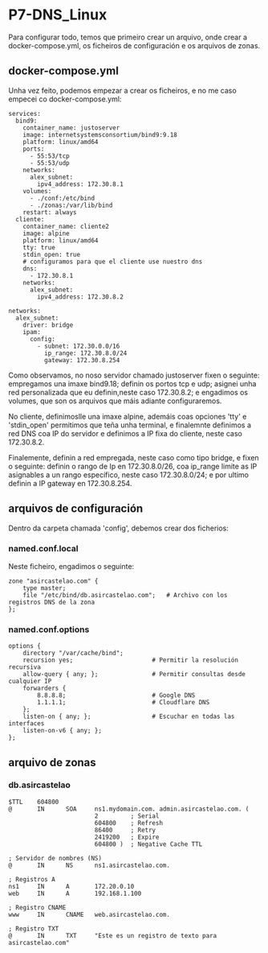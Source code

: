# P7-DNS_Linux

Para configurar todo, temos que primeiro crear un arquivo, onde crear a docker-compose.yml, os ficheiros de configuración e os arquivos de zonas. 

## docker-compose.yml

Unha vez feito, podemos empezar a crear os ficheiros, e no me caso empecei co docker-compose.yml:

```
services:
  bind9:
    container_name: justoserver
    image: internetsystemsconsortium/bind9:9.18
    platform: linux/amd64
    ports:
      - 55:53/tcp
      - 55:53/udp
    networks:
      alex_subnet:
        ipv4_address: 172.30.8.1
    volumes:
      - ./conf:/etc/bind
      - ./zonas:/var/lib/bind
    restart: always
  cliente:
    container_name: cliente2
    image: alpine
    platform: linux/amd64
    tty: true
    stdin_open: true
    # configuramos para que el cliente use nuestro dns
    dns:
      - 172.30.8.1
    networks:
      alex_subnet:
        ipv4_address: 172.30.8.2
        
networks:
  alex_subnet:
    driver: bridge
    ipam:
      config:
        - subnet: 172.30.0.0/16
          ip_range: 172.30.8.0/24
          gateway: 172.30.8.254
```

Como observamos, no noso servidor chamado justoserver fixen o seguinte: empregamos una imaxe bind9.18; definin os portos tcp e udp; asignei unha red personalizada que eu definin,neste caso 172.30.8.2; e engadimos os volumes, que son os arquivos que máis adiante configuraremos. 

No cliente, definimoslle una imaxe alpine, ademáis coas opciones 'tty' e 'stdin_open' permitimos que teña unha terminal, e finalemnte definimos a red DNS coa IP do servidor e definimos a IP fixa do cliente, neste caso 172.30.8.2.

Finalemente, definin a red empregada, neste caso como tipo bridge, e fixen o seguinte: definin o rango de Ip en 172.30.8.0/26, coa ip_range limite as IP asignables a un rango específico, neste caso 172.30.8.0/24; e por ultimo definin a IP gateway en 172.30.8.254.

## arquivos de configuración

Dentro da carpeta chamada 'config', debemos crear dos ficherios:

### named.conf.local

Neste ficheiro, engadimos o seguinte:

```
zone "asircastelao.com" {
    type master;
    file "/etc/bind/db.asircastelao.com";   # Archivo con los registros DNS de la zona
};
```


### named.conf.options

```
options {
    directory "/var/cache/bind";
    recursion yes;                      # Permitir la resolución recursiva
    allow-query { any; };               # Permitir consultas desde cualquier IP
    forwarders {
        8.8.8.8;                        # Google DNS
        1.1.1.1;                        # Cloudflare DNS
    };
    listen-on { any; };                 # Escuchar en todas las interfaces
    listen-on-v6 { any; };
};
```

## arquivo de zonas 

### db.asircastelao

```
$TTL    604800
@       IN      SOA     ns1.mydomain.com. admin.asircastelao.com. (
                        2         ; Serial
                        604800    ; Refresh
                        86400     ; Retry
                        2419200   ; Expire
                        604800 )  ; Negative Cache TTL

; Servidor de nombres (NS)
@       IN      NS      ns1.asircastelao.com.

; Registros A
ns1     IN      A       172.20.0.10
web     IN      A       192.168.1.100

; Registro CNAME
www     IN      CNAME   web.asircastelao.com.

; Registro TXT
@       IN      TXT     "Este es un registro de texto para asircastelao.com"
```

